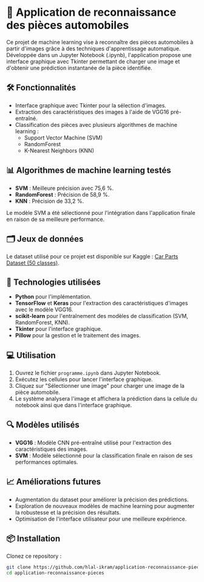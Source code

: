 # 📸 Application de reconnaissance des pièces automobiles

Ce projet de machine learning vise à reconnaître des pièces automobiles à partir d'images grâce à des techniques d'apprentissage automatique. Développée dans un Jupyter Notebook (.ipynb), l'application propose une interface graphique avec Tkinter permettant de charger une image et d'obtenir une prédiction instantanée de la pièce identifiée.

## 🛠 Fonctionnalités
- Interface graphique avec Tkinter pour la sélection d'images.
- Extraction des caractéristiques des images à l'aide de VGG16 pré-entraîné.
- Classification des pièces avec plusieurs algorithmes de machine learning :
  - Support Vector Machine (SVM)
  - RandomForest
  - K-Nearest Neighbors (KNN)

## 📊 Algorithmes de machine learning testés
- **SVM** : Meilleure précision avec 75,6 %.
- **RandomForest** : Précision de 58,9 %.
- **KNN** : Précision de 33,2 %.

Le modèle SVM a été sélectionné pour l'intégration dans l'application finale en raison de sa meilleure performance.

## 🗂 Jeux de données
Le dataset utilisé pour ce projet est disponible sur Kaggle :
[Car Parts Dataset (50 classes)](https://www.kaggle.com/datasets).

## 🚀 Technologies utilisées
- **Python** pour l'implémentation.
- **TensorFlow** et **Keras** pour l'extraction des caractéristiques d'images avec le modèle VGG16.
- **scikit-learn** pour l'entraînement des modèles de classification (SVM, RandomForest, KNN).
- **Tkinter** pour l'interface graphique.
- **Pillow** pour la gestion et le traitement des images.

## 💻 Utilisation
1. Ouvrez le fichier `programme.ipynb` dans Jupyter Notebook.
2. Exécutez les cellules pour lancer l'interface graphique.
3. Cliquez sur "Sélectionner une image" pour charger une image de la pièce automobile.
4. Le système analysera l'image et affichera la prédiction dans la cellule du notebook ainsi que dans l'interface graphique.

## 🔍 Modèles utilisés
- **VGG16** : Modèle CNN pré-entraîné utilisé pour l'extraction des caractéristiques des images.
- **SVM** : Modèle sélectionné pour la classification finale en raison de ses performances optimales.

## 📈 Améliorations futures
- Augmentation du dataset pour améliorer la précision des prédictions.
- Exploration de nouveaux modèles de machine learning pour augmenter la robustesse et la précision des résultats.
- Optimisation de l'interface utilisateur pour une meilleure expérience.

## 📦 Installation
Clonez ce repository :
```bash
git clone https://github.com/hlal-ikram/application-reconnaissance-pieces.git
cd application-reconnaissance-pieces
